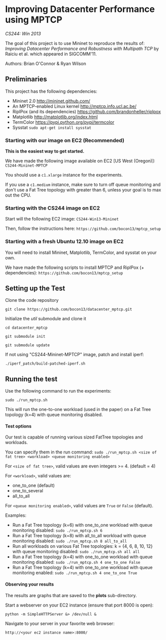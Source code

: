Improving Datacenter Performance using MPTCP
============================================
*CS244: Win 2013*

The goal of this project is to use Mininet to reproduce the results of: 
_Improving Datacenter Performance and Robustness with Multipath TCP_
by Raiciu et al. which appeared in SIGCOMM'11.

Authors: Brian O'Connor & Ryan Wilson

Preliminaries
-------------
This project has the following dependencies:
* Mininet 2.0
http://mininet.github.com/
* An MPTCP-enabled Linux kernel
http://mptcp.info.ucl.ac.be/
* RiplPox (and its dependencies)
https://github.com/brandonheller/riplpox
* Matplotlib
http://matplotlib.org/index.html
* TermColor
https://pypi.python.org/pypi/termcolor
* Sysstat
`sudo apt-get install sysstat`

### Starting with our image on EC2 (Recommended)
**This is the easiest way to get started.**

We have made the following image available on EC2 [US West (Oregon)]:
`CS244-Mininet-MPTCP`

You should use a `c1.xlarge` instance for the experiments.

If you use a `c1.medium` instance, make sure to turn off queue monitoring
and don't use a Fat Tree topology with greater than 6, unless your goal
is to max out the CPU.

### Starting with the CS244 image on EC2
Start will the following EC2 image: `CS244-Win13-Mininet`

Then, follow the instructions here:
`https://github.com/bocon13/mptcp_setup`

### Starting with a fresh Ubuntu 12.10 image on EC2
You will need to install Mininet, Matplotlib, TermColor, and sysstat on your own. 

We have made the following scripts to install MPTCP and RiplPox (+ dependencies):
`https://github.com/bocon13/mptcp_setup`

Setting up the Test
-------------------

Clone the code repository

`git clone https://github.com/bocon13/datacenter_mptcp.git`

Initialize the *util* submodule and clone it

`cd datacenter_mptcp`

`git submodule init`

`git submodule update`

If not using "CS244-Mininet-MPTCP" image, patch and install iperf:

`./iperf_patch/build-patched-iperf.sh`

Running the test
----------------
Use the following command to run the experiments:

`sudo ./run_mptcp.sh`

This will run the one-to-one workload (used in the paper) on a Fat Tree topology (k=4) with queue monitoring disabled.

#### Test options

Our test is capable of running various sized FatTree topologies and workloads.

You can specify them in the run command:
`sudo ./run_mptcp.sh <size of fat tree> <workload> <queue monitoring enabled>`

For `<size of fat tree>`, valid values are even integers >= 4. (default = 4)

For `<workload>`, valid values are: 
* one_to_one (default)
* one_to_several
* all_to_all

For `<queue monitoring enabled>`, valid values are `True` or `False` (default).

Examples:
* Run a Fat Tree topology (k=6) with one_to_one workload with queue monitoring disabled:
`sudo ./run_mptcp.sh 6`
* Run a Fat Tree topology (k=8) with all_to_all workload with queue monitoring disabled:
`sudo ./run_mptcp.sh 8 all_to_all`
* Run all workloads on various Fat Tree topologies: k = {4, 6, 8, 10, 12} with queue monitoring disabled:
`sudo ./run_mptcp.sh all all`
* Run a Fat Tree topology (k=4) with one_to_one workload with queue monitoring disabled:
`sudo ./run_mptcp.sh 4 one_to_one False`
* Run a Fat Tree topology (k=4) with one_to_one workload with queue monitoring enabled:
`sudo ./run_mptcp.sh 4 one_to_one True`


#### Observing your results
The results are graphs that are saved to the **plots** sub-directory.

Start a webserver on your EC2 instance (ensure that port 8000 is open):

`python -m SimpleHTTPServer &> /dev/null &`

Navigate to your server in your favorite web browser:

`http://<your ec2 instance name>:8000/`
